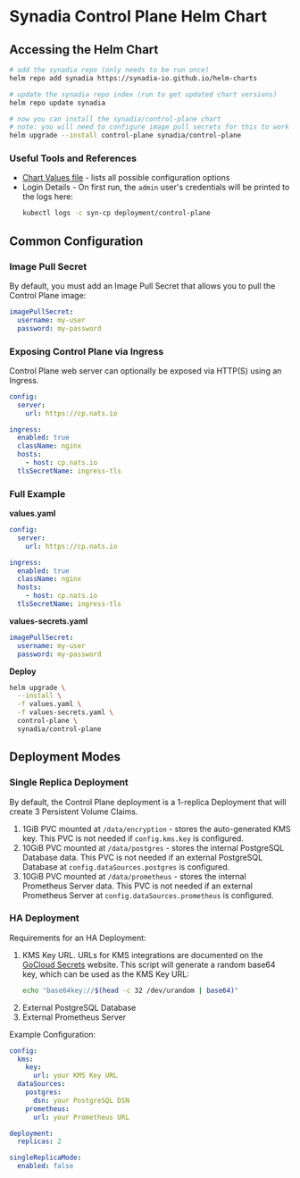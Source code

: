 # Synadia Control Plane Helm Chart

## Accessing the Helm Chart

```bash
# add the synadia repo (only needs to be run once)
helm repo add synadia https://synadia-io.github.io/helm-charts

# update the synadia repo index (run to get updated chart versions)
helm repo update synadia

# now you can install the synadia/control-plane chart
# note: you will need to configure image pull secrets for this to work
helm upgrade --install control-plane synadia/control-plane
```

### Useful Tools and References

- [Chart Values file](https://github.com/synadia-io/helm-charts/blob/main/charts/control-plane/values.yaml) - lists all possible configuration options
- Login Details - On first run, the `admin` user's credentials will be printed to the logs here:
  ```bash
  kubectl logs -c syn-cp deployment/control-plane
  ```

## Common Configuration

### Image Pull Secret

By default, you must add an Image Pull Secret that allows you to pull the Control Plane image:

```yaml
imagePullSecret:
  username: my-user
  password: my-password
```

### Exposing Control Plane via Ingress

Control Plane web server can optionally be exposed via HTTP(S) using an Ingress.

```yaml
config:
  server:
    url: https://cp.nats.io

ingress:
  enabled: true
  className: nginx
  hosts:
    - host: cp.nats.io
  tlsSecretName: ingress-tls
```

### Full Example

**values.yaml**

```yaml
config:
  server:
    url: https://cp.nats.io

ingress:
  enabled: true
  className: nginx
  hosts:
    - host: cp.nats.io
  tlsSecretName: ingress-tls
```

**values-secrets.yaml**

```yaml
imagePullSecret:
  username: my-user
  password: my-password
```

**Deploy**

```bash
helm upgrade \
  --install \
  -f values.yaml \
  -f values-secrets.yaml \
  control-plane \
  synadia/control-plane
```

## Deployment Modes

### Single Replica Deployment

By default, the Control Plane deployment is a 1-replica Deployment that will create 3 Persistent Volume Claims.

1. 1GiB PVC mounted at `/data/encryption` - stores the auto-generated KMS key.
   This PVC is not needed if `config.kms.key` is configured.
2. 10GiB PVC mounted at `/data/postgres` - stores the internal PostgreSQL Database data.
   This PVC is not needed if an external PostgreSQL Database at `config.dataSources.postgres` is configured.
3. 10GiB PVC mounted at `/data/prometheus` - stores the internal Prometheus Server data.
   This PVC is not needed if an external Prometheus Server at `config.dataSources.prometheus` is configured.

### HA Deployment

Requirements for an HA Deployment:

1. KMS Key URL. URLs for KMS integrations are documented on the [GoCloud Secrets](https://gocloud.dev/howto/secrets/) website.
   This script will generate a random base64 key, which can be used as the KMS Key URL:
   ```bash
   echo "base64key://$(head -c 32 /dev/urandom | base64)"
   ```
2. External PostgreSQL Database
3. External Prometheus Server

Example Configuration:

```yaml
config:
  kms:
    key:
      url: your KMS Key URL
  dataSources:
    postgres:
      dsn: your PostgreSQL DSN
    prometheus:
      url: your Prometheus URL

deployment:
  replicas: 2

singleReplicaMode:
  enabled: false
```
